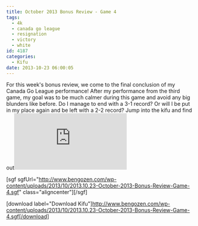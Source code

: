 ```yaml
---
title: October 2013 Bonus Review - Game 4
tags:
  - 4k
  - canada go league
  - resignation
  - victory
  - white
id: 4187
categories:
  - Kifu
date: 2013-10-23 06:00:05
---
```


For this week's bonus review, we come to the final conclusion of my Canada Go League performance! After my performance from the third game, my goal was to be much calmer during this game and avoid any big blunders like before. Do I manage to end with a 3-1 record? Or will I be put in my place again and be left with a 2-2 record? Jump into the kifu and find out![
](http://www.bengozen.com/wp-content/uploads/2013/10/2013.10.23-October-2013-Bonus-Review-Game-4.sgf)

[sgf sgfUrl="http://www.bengozen.com/wp-content/uploads/2013/10/2013.10.23-October-2013-Bonus-Review-Game-4.sgf" class="aligncenter"][/sgf]

[download label="Download Kifu"]http://www.bengozen.com/wp-content/uploads/2013/10/2013.10.23-October-2013-Bonus-Review-Game-4.sgf[/download]